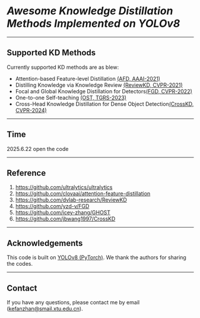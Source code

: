 # *Awesome Knowledge Distillation Methods Implemented on YOLOv8*

---
## Supported KD Methods
Currently supported KD methods are as blew:
- Attention-based Feature-level Distillation [(AFD, AAAI-2021)](https://cdn.aaai.org/ojs/16969/16969-13-20463-1-2-20210518.pdf)
- Distilling Knowledge via Knowledge Review [(ReviewKD, CVPR-2021)](https://arxiv.org/pdf/2104.09044)
- Focal and Global Knowledge Distillation for Detectors[(FGD, CVPR-2022)](https://arxiv.org/abs/2111.11837)
- One-to-one Self-teaching [(OST, TGRS-2023)](https://ieeexplore.ieee.org/abstract/document/10175627)
- Cross-Head Knowledge Distillation for Dense Object Detection[(CrossKD, CVPR-2024)](https://openaccess.thecvf.com/content/CVPR2024/papers/Wang_CrossKD_Cross-Head_Knowledge_Distillation_for_Object_Detection_CVPR_2024_paper.pdf)

---
## Time
2025.6.22 open the code

---
## Reference
1. https://github.com/ultralytics/ultralytics
2. https://github.com/clovaai/attention-feature-distillation
3. https://github.com/dvlab-research/ReviewKD
4. https://github.com/yzd-v/FGD
5. https://github.com/icey-zhang/GHOST
6. https://github.com/jbwang1997/CrossKD

---
## Acknowledgements
This code is built on [YOLOv8 (PyTorch)](https://github.com/ultralytics/ultralytics). We thank the authors for sharing the codes.

---
## Contact
If you have any questions, please contact me by email (kefanzhan@smail.xtu.edu.cn).